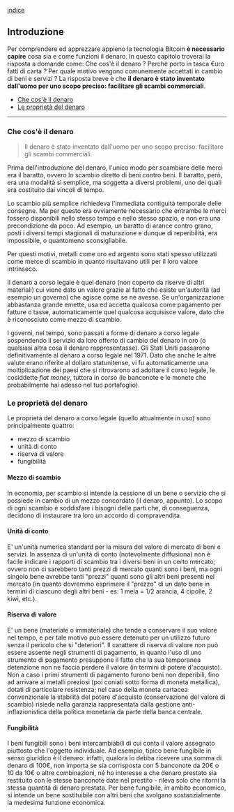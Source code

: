 [indice](README.md)
## Introduzione
Per comprendere ed apprezzare appieno la tecnologia Bitcoin __è necessario capire__ cosa sia e come funzioni il denaro. In questo capitolo troverai la risposta a domande come: Che cos'è il denaro ? Perchè porto in tasca €uro fatti di carta ? Per quale motivo vengono comunemente accettati in cambio di beni e servizi ? La risposta breve è che __il denaro è stato inventato dall'uomo per uno scopo preciso: facilitare gli scambi commerciali__. 

* [Che cos'è il denaro](#denaro)
* [Le proprietà del denaro](#proprieta)
***

### <a name="denaro"></a>Che cos'è il denaro
> Il denaro è stato inventato dall'uomo per uno scopo preciso: facilitare gli scambi commerciali.

Prima dell'introduzione del denaro, l'unico modo per scambiare delle merci era il baratto, ovvero lo scambio diretto di beni contro beni. Il baratto, però, era una modalità sì semplice, ma soggetta a diversi problemi, uno dei quali era costituito dai vincoli di tempo.

Lo scambio più semplice richiedeva l'immediata contiguità temporale delle consegne. Ma per questo era ovviamente necessario che entrambe le merci fossero disponibili nello stesso tempo e nello stesso spazio, e non era una precondizione da poco. Ad esempio, un baratto di arance contro grano, posti i diversi tempi stagionali di maturazione e dunque di reperibilità, era impossibile, o quantomeno sconsigliabile. 

Per questi motivi, metalli come oro ed argento sono stati spesso utilizzati come merce di scambio in quanto risultavano utili per il loro valore intrinseco.

Il denaro a corso legale è quel denaro (non coperto da riserve di altri materiali) cui viene dato un valore grazie al fatto che esiste un'autorità (ad esempio un governo) che agisce come se ne avesse. Se un'organizzazione abbastanza grande emette, usa ed accetta qualcosa come pagamento per fatture o tasse, automaticamente quel qualcosa acquisisce valore, dato che è riconosciuto come mezzo di scambio.

I governi, nel tempo, sono passati a forme di denaro a corso legale sospendendo il servizio da loro offerto di cambio del denaro in oro (o qualsiasi altra cosa il denaro rappresentasse). Gli Stati Uniti passarono definitivamente al denaro a corso legale nel 1971. Dato che anche le altre valute erano riferite al dollaro statunitense, vi fu automaticamente una moltiplicazione dei paesi che si ritrovarono ad adottare il corso legale, le cosiddette _fiat money_, tuttora in corso (le banconote e le monete che probabilmente hai adesso nel tuo portafoglio).

### <a name="proprieta"></a>Le proprietà del denaro

Le proprietà del denaro a corso legale (quello attualmente in uso) sono principalmente quattro:
* mezzo di scambio
* unità di conto
* riserva di valore
* fungibilità

#### Mezzo di scambio
In economia, per scambio si intende la cessione di un bene o servizio che si possiede in cambio di un mezzo concordato (il denaro, appunto). Lo scopo di ogni scambio è soddisfare i bisogni delle parti che, di conseguenza, decidono di instaurare tra loro un accordo di compravendita. 

#### Unità di conto
E' un'unità numerica standard per la misura del valore di mercato di beni e servizi.
In assenza di un'unità di conto (notevolmente diffusiona) non è facile indicare i rapporti di scambio tra i diversi beni in un certo mercato; ovvero non ci sarebbero tanti prezzi di mercato quanti sono i beni, ma ogni singolo bene avrebbe tanti "prezzi" quanti sono gli altri beni presenti nel mercato (in quanto dovremmo esprimere il "prezzo" di un dato bene in termini di ciascuno degli altri beni - es: 1 mela = 1/2 arancia, 4 cipolle, 2 kiwi, etc.).

#### Riserva di valore
E' un bene (materiale o immateriale) che tende a conservare il suo valore nel tempo, e per tale motivo può essere detenuto per un utilizzo futuro senza il pericolo che si "deteriori". Il carattere di riserva di valore non può essere assente negli strumenti di pagamento, in quanto l'uso di uno strumento di pagamento presuppone il fatto che la sua temporanea detenzione non ne faccia perdere il valore (in termini di potere d'acquisto). Non a caso i primi strumenti di pagamento furono beni non deperibili, fino ad arrivare ai metalli preziosi (poi coniati sotto forma di moneta metallica), dotati di particolare resistenza; nel caso della moneta cartacea convenzionale la stabilità del potere d'acquisto (conservazione del valore di scambio) risiede nella garanzia rappresentata dalla gestione anti-inflazionistica della politica monetaria da parte della banca centrale.

#### Fungibilità
I beni fungibili sono i beni intercambiabili di cui conta il valore assegnato piuttosto che l'oggetto individuale. Ad esempio, tipico bene fungibile in senso giuridico è il denaro: infatti, qualora io debba ricevere una somma di denaro di 100€, non importa se sia corrisposta con 5 banconote da 20€ o 10 da 10€ o altre combinazioni, né ho interesse a che denaro prestato sia restituito con le stesse banconote date nel prestito - rileva solo che ritorni la stessa quantità di denaro prestata. Per bene fungibile, in ambito economico, si intende un bene sostituibile con altri beni che svolgano sostanzialmente la medesima funzione economica. 
